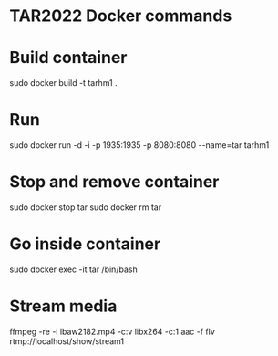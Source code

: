 # TAR2022 Docker commands

# Build container

sudo docker build -t tarhm1 .

# Run

sudo docker run -d -i -p 1935:1935 -p 8080:8080 --name=tar tarhm1

# Stop and remove container

sudo docker stop tar
sudo docker rm tar

# Go inside container

sudo docker exec -it tar /bin/bash

# Stream media

ffmpeg -re -i lbaw2182.mp4 -c:v libx264 -c:1 aac -f flv rtmp://localhost/show/stream1
